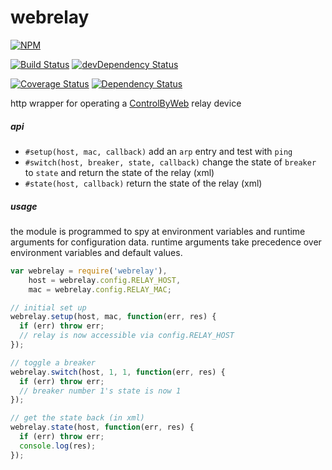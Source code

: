 
# webrelay

[![NPM](https://nodei.co/npm/webrelay.png?compact=true)](https://nodei.co/npm/webrelay/)

[![Build Status](https://travis-ci.org/io-digital/webrelay.svg)](https://travis-ci.org/io-digital/webrelay)
[![devDependency Status](https://david-dm.org/io-digital/webrelay/dev-status.svg)](https://david-dm.org/io-digital/webrelay#info=devDependencies)

[![Coverage Status](https://coveralls.io/repos/io-digital/webrelay/badge.svg?branch=master)](https://coveralls.io/r/io-digital/webrelay?branch=master)
[![Dependency Status](https://david-dm.org/io-digital/webrelay.svg)](https://david-dm.org/io-digital/webrelay)

http wrapper for operating a [ControlByWeb](http://www.controlbyweb.com/) relay device

##### api

- `#setup(host, mac, callback)` add an `arp` entry and test with `ping`
- `#switch(host, breaker, state, callback)` change the state of `breaker` to `state` and return the state of the relay (xml)
- `#state(host, callback)` return the state of the relay (xml)

##### usage

the module is programmed to spy at environment variables and runtime arguments for configuration data. runtime arguments take precedence over environment variables and default values.

```js
var webrelay = require('webrelay'),
    host = webrelay.config.RELAY_HOST,
    mac = webrelay.config.RELAY_MAC;

// initial set up
webrelay.setup(host, mac, function(err, res) {
  if (err) throw err;
  // relay is now accessible via config.RELAY_HOST
});

// toggle a breaker
webrelay.switch(host, 1, 1, function(err, res) {
  if (err) throw err;
  // breaker number 1's state is now 1
});

// get the state back (in xml)
webrelay.state(host, function(err, res) {
  if (err) throw err;
  console.log(res);
});
```
